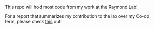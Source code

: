 This repo will hold most code from my work at the Raymond Lab!

For a report that summarizes my contribution to the lab over my Co-op term, please check [this](https://docs.google.com/document/d/1pqWkFV6bnWfPKwax4SspJsO0s_bg2ezujwRwf33SBB0/edit?usp=sharing) out!

